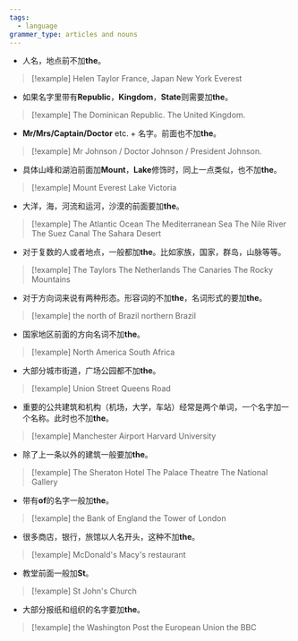 ```yaml
---
tags:
  - language
grammer_type: articles and nouns
---
```

- 人名，地点前不加**the**。
> [!example]
> Helen Taylor
> France, Japan
> New York
> Everest
- 如果名字里带有**Republic**，**Kingdom**，**State**则需要加**the**。
> [!example]
> The Dominican Republic.
> The United Kingdom.
- **Mr/Mrs/Captain/Doctor** etc. + 名字。前面也不加**the**。
> [!example]
> Mr Johnson / Doctor Johnson / President Johnson.
- 具体山峰和湖泊前面加**Mount**，**Lake**修饰时，同上一点类似，也不加**the**。
> [!example]
> Mount Everest
> Lake Victoria
- 大洋，海，河流和运河，沙漠的前面要加**the**。
> [!example]
> The Atlantic Ocean
> The Mediterranean Sea
> The Nile River
> The Suez Canal
> The Sahara Desert
- 对于复数的人或者地点，一般都加**the**。比如家族，国家，群岛，山脉等等。
> [!example]
> The Taylors
> The Netherlands
> The Canaries
> The Rocky Mountains
- 对于方向词来说有两种形态。形容词的不加**the**，名词形式的要加**the**。
> [!example]
> the north of Brazil
> northern Brazil
- 国家地区前面的方向名词不加**the**。
> [!example]
> North America
> South Africa
- 大部分城市街道，广场公园都不加**the**。
> [!example]
> Union Street
> Queens Road
- 重要的公共建筑和机构（机场，大学，车站）经常是两个单词，一个名字加一个名称。此时也不加**the**。
> [!example]
> Manchester Airport
> Harvard University
- 除了上一条以外的建筑一般要加**the**。
> [!example]
> The Sheraton Hotel
> The Palace Theatre
> The National Gallery
- 带有**of**的名字一般加**the**。
> [!example]
> the Bank of England
> the Tower of London
- 很多商店，银行，旅馆以人名开头，这种不加**the**。
> [!example]
> McDonald's
> Macy's restaurant
- 教堂前面一般加**St**。
> [!example]
> St John's Church
- 大部分报纸和组织的名字要加**the**。
> [!example]
> the Washington Post
> the European Union
> the BBC